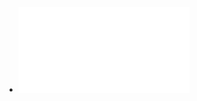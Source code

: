- ![Los_Desafios_De_La_Memoria_Foer_Joshua.pdf](../assets/Los_Desafios_De_La_Memoria_Foer_Joshua_1643813600045_0.pdf)